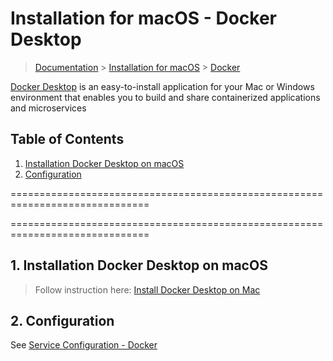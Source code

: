 # Installation for macOS - Docker Desktop

> [Documentation](./../../readme.md) > [Installation for macOS](./../readme.md) > [Docker](./docker.md)

[Docker Desktop](https://docs.docker.com/) is an easy-to-install application for your Mac or Windows environment that enables you to build and share containerized applications and microservices

## Table of Contents
1. [Installation Docker Desktop on macOS](#markdown-header-1-installation-docker-desktop-on-macos)
1. [Configuration](#markdown-header-2-configuration)

==============================================================================

==============================================================================

## 1. Installation Docker Desktop on macOS

> Follow instruction here: [Install Docker Desktop on Mac](https://docs.docker.com/docker-for-mac/install/)

## 2. Configuration

See [Service Configuration - Docker](./../../configuration/services/docker.md)
